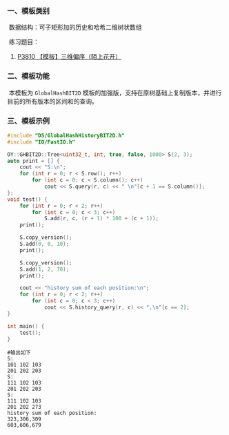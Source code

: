 ### 一、模板类别

​	数据结构：可子矩形加的历史和哈希二维树状数组


​	练习题目：

1. [P3810 【模板】三维偏序（陌上花开）](https://www.luogu.com.cn/problem/P3810)

### 二、模板功能

​		本模板为 `GlobalHashBIT2D` 模板的加强版，支持在原树基础上复制版本，并进行目前的所有版本的区间和的查询。


### 三、模板示例

```c++
#include "DS/GlobalHashHistoryBIT2D.h"
#include "IO/FastIO.h"

OY::GHBIT2D::Tree<uint32_t, int, true, false, 1000> S(2, 3);
auto print = [] {
    cout << "S:\n";
    for (int r = 0; r < S.row(); r++)
        for (int c = 0; c < S.column(); c++)
            cout << S.query(r, c) << " \n"[c + 1 == S.column()];
};
void test() {
    for (int r = 0; r < 2; r++)
        for (int c = 0; c < 3; c++)
            S.add(r, c, (r + 1) * 100 + (c + 1));
    print();

    S.copy_version();
    S.add(0, 0, 10);
    print();

    S.copy_version();
    S.add(1, 2, 70);
    print();

    cout << "history sum of each position:\n";
    for (int r = 0; r < 2; r++)
        for (int c = 0; c < 3; c++)
            cout << S.history_query(r, c) << ",\n"[c == 2];
}

int main() {
    test();
}
```

```
#输出如下
S:
101 102 103
201 202 203
S:
111 102 103
201 202 203
S:
111 102 103
201 202 273
history sum of each position:
323,306,309
603,606,679

```

